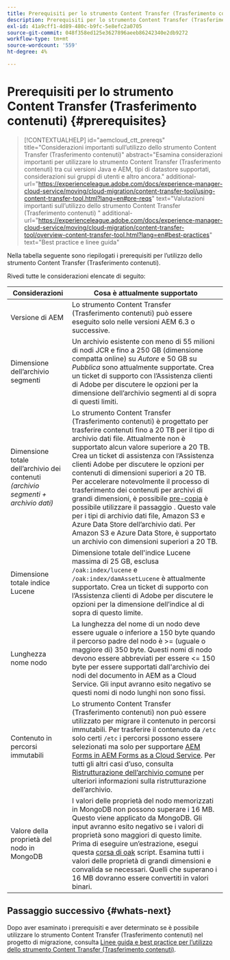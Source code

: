 ```yaml
---
title: Prerequisiti per lo strumento Content Transfer (Trasferimento contenuti)
description: Prerequisiti per lo strumento Content Transfer (Trasferimento contenuti)
exl-id: 41a9cff1-4d89-480c-b9fc-5e8efc2a0705
source-git-commit: 048f358ed125e3627896aeeb86242340e2db9272
workflow-type: tm+mt
source-wordcount: '559'
ht-degree: 4%

---
```


# Prerequisiti per lo strumento Content Transfer (Trasferimento contenuti) {#prerequisites}

>[!CONTEXTUALHELP]
>id="aemcloud_ctt_prereqs"
>title="Considerazioni importanti sull’utilizzo dello strumento Content Transfer (Trasferimento contenuti)"
>abstract="Esamina considerazioni importanti per utilizzare lo strumento Content Transfer (Trasferimento contenuti) tra cui versioni Java e AEM, tipi di datastore supportati, considerazioni sui gruppi di utenti e altro ancora."
>additional-url="https://experienceleague.adobe.com/docs/experience-manager-cloud-service/moving/cloud-migration/content-transfer-tool/using-content-transfer-tool.html?lang=en#pre-reqs" text="Valutazioni importanti sull’utilizzo dello strumento Content Transfer (Trasferimento contenuti) "
>additional-url="https://experienceleague.adobe.com/docs/experience-manager-cloud-service/moving/cloud-migration/content-transfer-tool/overview-content-transfer-tool.html?lang=en#best-practices" text="Best practice e linee guida"

Nella tabella seguente sono riepilogati i prerequisiti per l’utilizzo dello strumento Content Transfer (Trasferimento contenuti).

Rivedi tutte le considerazioni elencate di seguito:

| Considerazioni | Cosa è attualmente supportato |
|--- |--- |
| Versione di AEM | Lo strumento Content Transfer (Trasferimento contenuti) può essere eseguito solo nelle versioni AEM 6.3 o successive. |
| Dimensione dell’archivio segmenti | Un archivio esistente con meno di 55 milioni di nodi JCR e fino a 250 GB (dimensione compatta online) su *Autore* e 50 GB su *Pubblica* sono attualmente supportate. Crea un ticket di supporto con l’Assistenza clienti di Adobe per discutere le opzioni per la dimensione dell’archivio segmenti al di sopra di questi limiti. |
| Dimensione totale dell’archivio dei contenuti <br>*(archivio segmenti + archivio dati)* | Lo strumento Content Transfer (Trasferimento contenuti) è progettato per trasferire contenuti fino a 20 TB per il tipo di archivio dati file. Attualmente non è supportato alcun valore superiore a 20 TB. Crea un ticket di assistenza con l’Assistenza clienti Adobe per discutere le opzioni per contenuti di dimensioni superiori a 20 TB. <br>Per accelerare notevolmente il processo di trasferimento dei contenuti per archivi di grandi dimensioni, è possibile [pre-copia](https://experienceleague.adobe.com/docs/experience-manager-cloud-service/moving/cloud-migration/content-transfer-tool/handling-large-content-repositories.html?lang=en#setting-up-pre-copy-step) è possibile utilizzare il passaggio . Questo vale per i tipi di archivio dati file, Amazon S3 e Azure Data Store dell’archivio dati. Per Amazon S3 e Azure Data Store, è supportato un archivio con dimensioni superiori a 20 TB. |
| Dimensione totale indice Lucene | Dimensione totale dell&#39;indice Lucene massima di 25 GB, esclusa `/oak:index/lucene` e `/oak:index/damAssetLucene` è attualmente supportato. Crea un ticket di supporto con l’Assistenza clienti di Adobe per discutere le opzioni per la dimensione dell’indice al di sopra di questo limite. |
| Lunghezza nome nodo | La lunghezza del nome di un nodo deve essere uguale o inferiore a 150 byte quando il percorso padre del nodo è >= (uguale o maggiore di) 350 byte. Questi nomi di nodo devono essere abbreviati per essere &lt;= 150 byte per essere supportati dall&#39;archivio dei nodi del documento in AEM as a Cloud Service. Gli input avranno esito negativo se questi nomi di nodo lunghi non sono fissi. |
| Contenuto in percorsi immutabili | Lo strumento Content Transfer (Trasferimento contenuti) non può essere utilizzato per migrare il contenuto in percorsi immutabili. Per trasferire il contenuto da `/etc` solo certi `/etc` i percorsi possono essere selezionati ma solo per supportare [AEM Forms in AEM Forms as a Cloud Service](https://experienceleague.adobe.com/docs/experience-manager-forms-cloud-service/forms/migrate-to-forms-as-a-cloud-service.html?lang=en#paths-of-various-aem-forms-specific-assets). Per tutti gli altri casi d’uso, consulta [Ristrutturazione dell’archivio comune](https://experienceleague.adobe.com/docs/experience-manager-64/deploying/restructuring/all-repository-restructuring-in-aem-6-4.html?lang=en#restructuring) per ulteriori informazioni sulla ristrutturazione dell’archivio. |
| Valore della proprietà del nodo in MongoDB | I valori delle proprietà del nodo memorizzati in MongoDB non possono superare i 16 MB. Questo viene applicato da MongoDB. Gli input avranno esito negativo se i valori di proprietà sono maggiori di questo limite. Prima di eseguire un’estrazione, esegui questa [corsa di oak](https://repo1.maven.org/maven2/org/apache/jackrabbit/oak-run/1.38.0/oak-run-1.38.0.jar) script. Esamina tutti i valori delle proprietà di grandi dimensioni e convalida se necessari. Quelli che superano i 16 MB dovranno essere convertiti in valori binari. |

## Passaggio successivo {#whats-next}

Dopo aver esaminato i prerequisiti e aver determinato se è possibile utilizzare lo strumento Content Transfer (Trasferimento contenuti) nel progetto di migrazione, consulta [Linee guida e best practice per l’utilizzo dello strumento Content Transfer (Trasferimento contenuti)](https://experienceleague.adobe.com/docs/experience-manager-cloud-service/moving/cloud-migration/content-transfer-tool/guidelines-best-practices-content-transfer-tool.html?lang=en).
